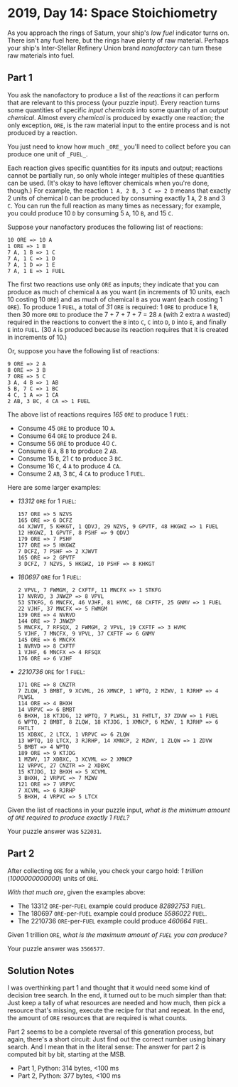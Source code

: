 # 2019, Day 14: Space Stoichiometry

As you approach the rings of Saturn, your ship's _low fuel_ indicator turns on. There isn't any fuel here, but the rings have plenty of raw material. Perhaps your ship's Inter-Stellar Refinery Union brand _nanofactory_ can turn these raw materials into fuel.

## Part 1

You ask the nanofactory to produce a list of the _reactions_ it can perform that are relevant to this process (your puzzle input). Every reaction turns some quantities of specific _input chemicals_ into some quantity of an _output chemical_. Almost every _chemical_ is produced by exactly one reaction; the only exception, `ORE`, is the raw material input to the entire process and is not produced by a reaction.

You just need to know how much `_ORE_` you'll need to collect before you can produce one unit of `_FUEL_`.

Each reaction gives specific quantities for its inputs and output; reactions cannot be partially run, so only whole integer multiples of these quantities can be used. (It's okay to have leftover chemicals when you're done, though.) For example, the reaction `1 A, 2 B, 3 C => 2 D` means that exactly 2 units of chemical `D` can be produced by consuming exactly 1 `A`, 2 `B` and 3 `C`. You can run the full reaction as many times as necessary; for example, you could produce 10 `D` by consuming 5 `A`, 10 `B`, and 15 `C`.

Suppose your nanofactory produces the following list of reactions:

    10 ORE => 10 A
    1 ORE => 1 B
    7 A, 1 B => 1 C
    7 A, 1 C => 1 D
    7 A, 1 D => 1 E
    7 A, 1 E => 1 FUEL
    

The first two reactions use only `ORE` as inputs; they indicate that you can produce as much of chemical `A` as you want (in increments of 10 units, each 10 costing 10 `ORE`) and as much of chemical `B` as you want (each costing 1 `ORE`). To produce 1 `FUEL`, a total of _31_ `ORE` is required: 1 `ORE` to produce 1 `B`, then 30 more `ORE` to produce the 7 + 7 + 7 + 7 = 28 `A` (with 2 extra `A` wasted) required in the reactions to convert the `B` into `C`, `C` into `D`, `D` into `E`, and finally `E` into `FUEL`. (30 `A` is produced because its reaction requires that it is created in increments of 10.)

Or, suppose you have the following list of reactions:

    9 ORE => 2 A
    8 ORE => 3 B
    7 ORE => 5 C
    3 A, 4 B => 1 AB
    5 B, 7 C => 1 BC
    4 C, 1 A => 1 CA
    2 AB, 3 BC, 4 CA => 1 FUEL
    

The above list of reactions requires _165_ `ORE` to produce 1 `FUEL`:

*   Consume 45 `ORE` to produce 10 `A`.
*   Consume 64 `ORE` to produce 24 `B`.
*   Consume 56 `ORE` to produce 40 `C`.
*   Consume 6 `A`, 8 `B` to produce 2 `AB`.
*   Consume 15 `B`, 21 `C` to produce 3 `BC`.
*   Consume 16 `C`, 4 `A` to produce 4 `CA`.
*   Consume 2 `AB`, 3 `BC`, 4 `CA` to produce 1 `FUEL`.

Here are some larger examples:

*   _13312_ `ORE` for 1 `FUEL`:
    
        157 ORE => 5 NZVS
        165 ORE => 6 DCFZ
        44 XJWVT, 5 KHKGT, 1 QDVJ, 29 NZVS, 9 GPVTF, 48 HKGWZ => 1 FUEL
        12 HKGWZ, 1 GPVTF, 8 PSHF => 9 QDVJ
        179 ORE => 7 PSHF
        177 ORE => 5 HKGWZ
        7 DCFZ, 7 PSHF => 2 XJWVT
        165 ORE => 2 GPVTF
        3 DCFZ, 7 NZVS, 5 HKGWZ, 10 PSHF => 8 KHKGT
        
    
*   _180697_ `ORE` for 1 `FUEL`:
    
        2 VPVL, 7 FWMGM, 2 CXFTF, 11 MNCFX => 1 STKFG
        17 NVRVD, 3 JNWZP => 8 VPVL
        53 STKFG, 6 MNCFX, 46 VJHF, 81 HVMC, 68 CXFTF, 25 GNMV => 1 FUEL
        22 VJHF, 37 MNCFX => 5 FWMGM
        139 ORE => 4 NVRVD
        144 ORE => 7 JNWZP
        5 MNCFX, 7 RFSQX, 2 FWMGM, 2 VPVL, 19 CXFTF => 3 HVMC
        5 VJHF, 7 MNCFX, 9 VPVL, 37 CXFTF => 6 GNMV
        145 ORE => 6 MNCFX
        1 NVRVD => 8 CXFTF
        1 VJHF, 6 MNCFX => 4 RFSQX
        176 ORE => 6 VJHF
        
    
*   _2210736_ `ORE` for 1 `FUEL`:
    
        171 ORE => 8 CNZTR
        7 ZLQW, 3 BMBT, 9 XCVML, 26 XMNCP, 1 WPTQ, 2 MZWV, 1 RJRHP => 4 PLWSL
        114 ORE => 4 BHXH
        14 VRPVC => 6 BMBT
        6 BHXH, 18 KTJDG, 12 WPTQ, 7 PLWSL, 31 FHTLT, 37 ZDVW => 1 FUEL
        6 WPTQ, 2 BMBT, 8 ZLQW, 18 KTJDG, 1 XMNCP, 6 MZWV, 1 RJRHP => 6 FHTLT
        15 XDBXC, 2 LTCX, 1 VRPVC => 6 ZLQW
        13 WPTQ, 10 LTCX, 3 RJRHP, 14 XMNCP, 2 MZWV, 1 ZLQW => 1 ZDVW
        5 BMBT => 4 WPTQ
        189 ORE => 9 KTJDG
        1 MZWV, 17 XDBXC, 3 XCVML => 2 XMNCP
        12 VRPVC, 27 CNZTR => 2 XDBXC
        15 KTJDG, 12 BHXH => 5 XCVML
        3 BHXH, 2 VRPVC => 7 MZWV
        121 ORE => 7 VRPVC
        7 XCVML => 6 RJRHP
        5 BHXH, 4 VRPVC => 5 LTCX
        
    

Given the list of reactions in your puzzle input, _what is the minimum amount of `ORE` required to produce exactly 1 `FUEL`?_

Your puzzle answer was `522031`.

## Part 2

After collecting `ORE` for a while, you check your cargo hold: _1 trillion_ (_1000000000000_) units of `ORE`.

_With that much ore_, given the examples above:

*   The 13312 `ORE`\-per-`FUEL` example could produce _82892753_ `FUEL`.
*   The 180697 `ORE`\-per-`FUEL` example could produce _5586022_ `FUEL`.
*   The 2210736 `ORE`\-per-`FUEL` example could produce _460664_ `FUEL`.

Given 1 trillion `ORE`, _what is the maximum amount of `FUEL` you can produce?_

Your puzzle answer was `3566577`.


## Solution Notes

I was overthinking part 1 and thought that it would need some kind of decision tree search. In the end, it turned out to be much simpler than that: Just keep a tally of what resources are needed and how much, then pick a resource that's missing, execute the recipe for that and repeat. In the end, the amount of `ORE` resources that are required is what counts.

Part 2 seems to be a complete reversal of this generation process, but again, there's a short circuit: Just find out the correct number using binary search. And I mean that in the literal sense: The answer for part 2 is computed bit by bit, starting at the MSB.

* Part 1, Python: 314 bytes, <100 ms
* Part 2, Python: 377 bytes, <100 ms
